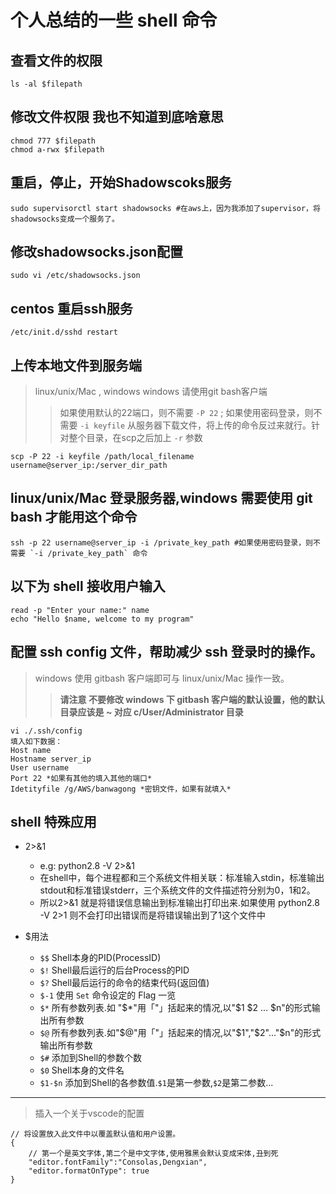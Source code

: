 # 个人总结的一些 shell 命令

## 查看文件的权限

    ls -al $filepath

## 修改文件权限 我也不知道到底啥意思

    chmod 777 $filepath
    chmod a-rwx $filepath

## 重启，停止，开始Shadowscoks服务

    sudo supervisorctl start shadowsocks #在aws上，因为我添加了supervisor，将shadowsocks变成一个服务了。

## 修改shadowsocks.json配置

    sudo vi /etc/shadowsocks.json

## centos 重启ssh服务

    /etc/init.d/sshd restart

## 上传本地文件到服务端

> linux/unix/Mac , windows windows 请使用git bash客户端
>> 如果使用默认的22端口，则不需要 `-P 22` ; 如果使用密码登录，则不需要 `-i keyfile`
从服务器下载文件，将上传的命令反过来就行。针对整个目录，在scp之后加上 `-r` 参数

    scp -P 22 -i keyfile /path/local_filename username@server_ip:/server_dir_path

## linux/unix/Mac 登录服务器,windows 需要使用 git bash 才能用这个命令

    ssh -p 22 username@server_ip -i /private_key_path #如果使用密码登录，则不需要 `-i /private_key_path` 命令

## 以下为 shell 接收用户输入

    read -p "Enter your name:" name
    echo "Hello $name, welcome to my program"

## 配置 ssh config 文件，帮助减少 ssh 登录时的操作。

>windows 使用 gitbash 客户端即可与 linux/unix/Mac 操作一致。
>>**请注意 不要修改 windows 下 gitbash 客户端的默认设置，他的默认目录应该是 ~ 对应 c/User/Administrator 目录**

    vi ./.ssh/config
    填入如下数据：
    Host name
    Hostname server_ip
    User username
    Port 22 *如果有其他的填入其他的端口*
    Idetityfile /g/AWS/banwagong *密钥文件，如果有就填入*

## shell 特殊应用

* 2>&1
    - e.g: python2.8 \-V 2>&1
    - 在shell中，每个进程都和三个系统文件相关联：标准输入stdin，标准输出stdout和标准错误stderr，三个系统文件的文件描述符分别为0，1和2。
    - 所以2>&1 就是将错误信息输出到标准输出打印出来.如果使用 python2.8 \-V 2>1 则不会打印出错误而是将错误输出到了1这个文件中

* $用法
    - `$$` Shell本身的PID(ProcessID)
    - `$!` Shell最后运行的后台Process的PID
    - `$?` Shell最后运行的命令的结束代码(返回值)
    - `$-1` 使用 `Set` 命令设定的 Flag 一览
    - `$*` 所有参数列表.如 "$*"用「"」括起来的情况,以"$1 $2 ... $n"的形式输出所有参数
    - `$@` 所有参数列表.如"$@"用「"」括起来的情况,以"$1","$2"..."$n"的形式输出所有参数
    - `$#` 添加到Shell的参数个数
    - `$0` Shell本身的文件名
    - `$1-$n` 添加到Shell的各参数值.`$1`是第一参数,`$2`是第二参数...

---
>插入一个关于vscode的配置

    // 将设置放入此文件中以覆盖默认值和用户设置。
    {
        // 第一个是英文字体,第二个是中文字体,使用雅黑会默认变成宋体,丑到死
        "editor.fontFamily":"Consolas,Dengxian",
        "editor.formatOnType": true
    }
